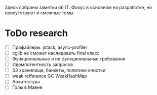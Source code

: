 Здесь собраны заметки об IT. Фокус в основном на разработке, но присутствуют и смежные темы.

# ToDo research

- [ ] Профайлеры: jstack, async-profiler
- [ ] cglib не сможет наследовать final класс
- [ ] Функциональные и не функциональные требования
- [ ] Идемпотентность запросов
- [ ] S3 хранилище, банкеты, политики очистки
- [ ] weak refferance GC WeakHashMap
- [ ] Архитектура
- [ ] Голы в Мавне